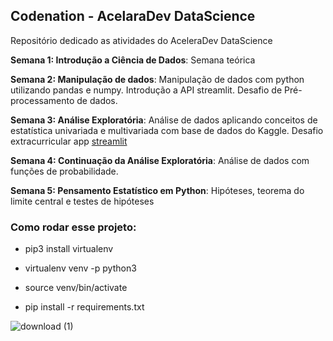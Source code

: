 ## Codenation - AcelaraDev DataScience



Repositório dedicado as atividades do AceleraDev DataScience

**Semana 1: Introdução a Ciência de Dados**: Semana teórica

**Semana 2: Manipulação de dados**: Manipulação de dados com python utilizando pandas e numpy. Introdução a API streamlit. Desafio de Pré-processamento de dados.

**Semana 3: Análise Exploratória**: Análise de dados aplicando conceitos de estatística univariada e multivariada com base de dados do Kaggle. Desafio extracurricular app [streamlit](https://github.com/vvalcristina/streamlit-app)

**Semana 4: Continuação da Análise Exploratória**: Análise de dados com funções de probabilidade.

**Semana 5: Pensamento Estatístico em Python**: Hipóteses, teorema do limite central e testes de hipóteses


### Como rodar esse projeto:

* pip3 install virtualenv

*  virtualenv venv -p python3

*  source venv/bin/activate

*  pip install -r requirements.txt


![download (1)](https://user-images.githubusercontent.com/52939036/80925621-b8cfde80-8d67-11ea-935d-12ff9bf7c8c0.jpeg)


